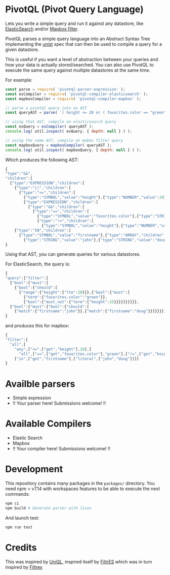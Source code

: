 PivotQL (Pivot Query Language)
=======

Lets you write a simple query and run it against any datastore, like [ElasticSearch](https://github.com/jrmi/pivotql/tree/master/packages/pivotql-compiler-elasticsearch)
and/or [Mapbox filter](https://github.com/jrmi/pivotql/tree/master/packages/pivotql-compiler-mapboxgl).

PivotQL parses a simple query language into an Abstract Syntax Tree implementing
the [unist](https://github.com/syntax-tree/unist) spec that can then be used to
compile a query for a given datastore.

This is useful if you want a level of abstraction between your queries and how your data is actually
stored/searched. You can also use PivotQL to execute the same query against multiple datastores at the same time.

For example:

```javascript
const parse = require( 'pivotql-parser-expression' );
const esCompiler = require( 'pivotql-compiler-elasticsearch' );
const mapboxCompiler = require( 'pivotql-compiler-mapbox' );

// parse a pivotql query into an AST
const queryAST = parse( '( height <= 20 or ( favorites.color == "green" and height != 25 ) ) and firstname in ["john", "doug"]' );

// using that AST, compile an elasticsearch query
const esQuery = esCompiler( queryAST );
console.log( util.inspect( esQuery, { depth: null } ) );

// using the same AST, compile an mabox filter query
const mapboxQuery = mapboxCompiler( queryAST );
console.log( util.inspect( mapboxQuery, { depth: null } ) );
```

Which produces the following AST:

```javascript
{
"type":"&&",
"children":[
  {"type":"EXPRESSION","children":[
    {"type":"||","children":[
      {"type":"<=","children":[
        {"type":"SYMBOL","value":"height"},{"type":"NUMBER","value":20}]},
        {"type":"EXPRESSION","children":[
          {"type":"&&","children":[
            {"type":"==","children":[
              {"type":"SYMBOL","value":"favorites.color"},{"type":"STRING","value":"green"}]},
              {"type":"!=","children":[
                {"type":"SYMBOL","value":"height"},{"type":"NUMBER","value":25}]}]}]}]}]},
    {"type":"IN","children":[
      {"type":"SYMBOL","value":"firstname"},{"type":"ARRAY","children":[
        {"type":"STRING","value":"john"},{"type":"STRING","value":"doug"}]}]}]
}
```

Using that AST, you can generate queries for various datastores.

For ElasticSearch, the query is:

```javascript
{
"query":{"filter":[
  {"bool":{"must":[
    {"bool":{"should":[
      {"range":{"height":{"lte":20}}},{"bool":{"must":[
        {"term":{"favorites.color":"green"}},
        {"bool":{"must_not":{"term":{"height":25}}}}]}}]}},
  {"bool":{"must":{"bool":{"should":[
    {"match":{"firstname":"john"}},{"match":{"firstname":"doug"}}]}}}}]}}]}
}
```

and produces this for mapbox:

```javascript
{
"filter":[
  "all",[
    "any",["<=",["get","height"],20],[
      "all",["==",["get","favorites.color"],"green"],["!=",["get","height"],25]]],
    ["in",["get","firstname"],["literal",["john","doug"]]]]
}
```

# Availble parsers

- Simple expression
- !! Your parser here! Submissions welcome! !!

# Available Compilers

- Elastic Search
- Mapbox
- !! Your compiler here! Submissions welcome! !!

# Development

This repository contains many packages in the `packages/` directory. You need
npm > v7.14 with workspaces features to be able to execute the next commands:

```sh
npm ci
npm build # Generate parser with Jison
```

And launch test:

```sh
npm run test
```

# Credits

This was inspired by [UniQL](https://github.com/honeinc/uniql), inspired itself by [FiltrES](https://github.com/abeisgreat/filtres) which was in turn inspired by [Filtrex](https://github.com/joewalnes/filtrex)

